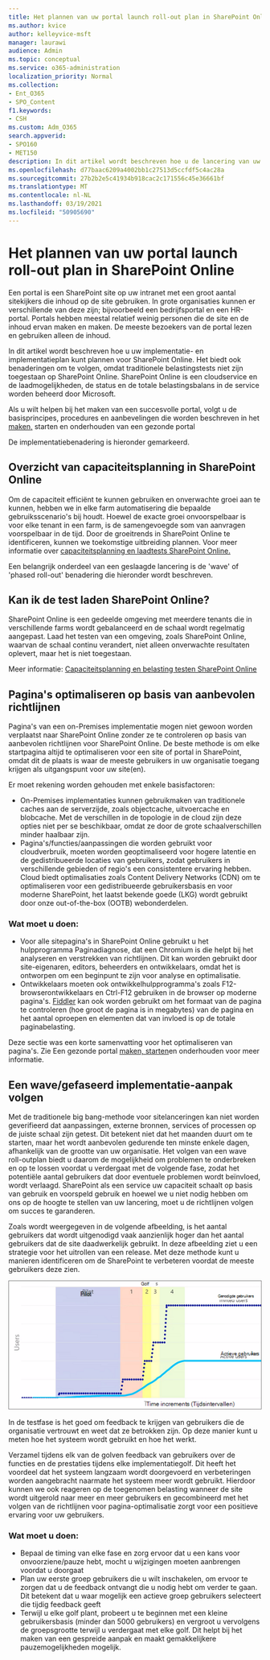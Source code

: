 ```yaml
---
title: Het plannen van uw portal launch roll-out plan in SharePoint Online
ms.author: kvice
author: kelleyvice-msft
manager: laurawi
audience: Admin
ms.topic: conceptual
ms.service: o365-administration
localization_priority: Normal
ms.collection:
- Ent_O365
- SPO_Content
f1.keywords:
- CSH
ms.custom: Adm_O365
search.appverid:
- SPO160
- MET150
description: In dit artikel wordt beschreven hoe u de lancering van uw portal in SharePoint Online kunt plannen en welke stappen u moet ondernemen voor een geslaagde start
ms.openlocfilehash: d77baac6209a4002bb1c27513d5ccfdf5c4ac28a
ms.sourcegitcommit: 27b2b2e5c41934b918cac2c171556c45e36661bf
ms.translationtype: MT
ms.contentlocale: nl-NL
ms.lasthandoff: 03/19/2021
ms.locfileid: "50905690"
---
```

# <a name="planning-your-portal-launch-roll-out-plan-in-sharepoint-online"></a>Het plannen van uw portal launch roll-out plan in SharePoint Online

Een portal is een SharePoint site op uw intranet met een groot aantal sitekijkers die inhoud op de site gebruiken. In grote organisaties kunnen er verschillende van deze zijn; bijvoorbeeld een bedrijfsportal en een HR-portal. Portals hebben meestal relatief weinig personen die de site en de inhoud ervan maken en maken. De meeste bezoekers van de portal lezen en gebruiken alleen de inhoud.

In dit artikel wordt beschreven hoe u uw implementatie- en implementatieplan kunt plannen voor SharePoint Online. Het biedt ook benaderingen om te volgen, omdat traditionele belastingstests niet zijn toegestaan op SharePoint Online. SharePoint Online is een cloudservice en de laadmogelijkheden, de status en de totale belastingsbalans in de service worden beheerd door Microsoft.

Als u wilt helpen bij het maken van een succesvolle portal, volgt u de basisprincipes, procedures en aanbevelingen die worden beschreven in het [maken,](/sharepoint/portal-health) starten en onderhouden van een gezonde portal 

De implementatiebenadering is hieronder gemarkeerd.

## <a name="overview-of-capacity-planning-in-sharepoint-online"></a>Overzicht van capaciteitsplanning in SharePoint Online
Om de capaciteit efficiënt te kunnen gebruiken en onverwachte groei aan te kunnen, hebben we in elke farm automatisering die bepaalde gebruiksscenario's bij houdt. Hoewel de exacte groei onvoorspelbaar is voor elke tenant in een farm, is de samengevoegde som van aanvragen voorspelbaar in de tijd. Door de groeitrends in SharePoint Online te identificeren, kunnen we toekomstige uitbreiding plannen. Voor meer informatie over [capaciteitsplanning en laadtests SharePoint Online.](capacity-planning-and-load-testing-sharepoint-online.md)

Een belangrijk onderdeel van een geslaagde lancering is de 'wave' of 'phased roll-out' benadering die hieronder wordt beschreven. 

## <a name="can-i-load-test-sharepoint-online"></a>Kan ik de test laden SharePoint Online?
SharePoint Online is een gedeelde omgeving met meerdere tenants die in verschillende farms wordt gebalanceerd en de schaal wordt regelmatig aangepast. Laad het testen van een omgeving, zoals SharePoint Online, waarvan de schaal continu verandert, niet alleen onverwachte resultaten oplevert, maar het is niet toegestaan. 

Meer informatie: [Capaciteitsplanning en belasting testen SharePoint Online](capacity-planning-and-load-testing-sharepoint-online.md)

## <a name="optimize-pages-by-following-recommended-guidelines"></a>Pagina's optimaliseren op basis van aanbevolen richtlijnen
Pagina's van een on-Premises implementatie mogen niet gewoon worden verplaatst naar SharePoint Online zonder ze te controleren op basis van aanbevolen richtlijnen voor SharePoint Online. De beste methode is om elke startpagina altijd te optimaliseren voor een site of portal in SharePoint, omdat dit de plaats is waar de meeste gebruikers in uw organisatie toegang krijgen als uitgangspunt voor uw site(en).

Er moet rekening worden gehouden met enkele basisfactoren:
- On-Premises implementaties kunnen gebruikmaken van traditionele caches aan de serverzijde, zoals objectcache, uitvoercache en blobcache. Met de verschillen in de topologie in de cloud zijn deze opties niet per se beschikbaar, omdat ze door de grote schaalverschillen minder haalbaar zijn.
- Pagina's/functies/aanpassingen die worden gebruikt voor cloudverbruik, moeten worden geoptimaliseerd voor hogere latentie en de gedistribueerde locaties van gebruikers, zodat gebruikers in verschillende gebieden of regio's een consistentere ervaring hebben. Cloud biedt optimalisaties zoals Content Delivery Networks (CDN) om te optimaliseren voor een gedistribueerde gebruikersbasis en voor moderne SharePoint, het laatst bekende goede (LKG) wordt gebruikt door onze out-of-the-box (OOTB) webonderdelen.

### <a name="what-to-do"></a>Wat moet u doen:
 - Voor alle sitepagina's in SharePoint [](./page-diagnostics-for-spo.md)Online gebruikt u het hulpprogramma Paginadiagnose, dat een Chromium is die helpt bij het analyseren en verstrekken van richtlijnen. Dit kan worden gebruikt door site-eigenaren, editors, beheerders en ontwikkelaars, omdat het is ontworpen om een beginpunt te zijn voor analyse en optimalisatie.
 - Ontwikkelaars moeten ook ontwikkelhulpprogramma's zoals F12-browserontwikkelaars en Ctrl-F12 gebruiken in de browser op moderne pagina's. [Fiddler](https://www.telerik.com/download/fiddler) kan ook worden gebruikt om het formaat van de pagina te controleren (hoe groot de pagina is in megabytes) van de pagina en het aantal oproepen en elementen dat van invloed is op de totale paginabelasting. 

Deze sectie was een korte samenvatting voor het optimaliseren van pagina's.  Zie Een gezonde portal  [maken, starten](/sharepoint/portal-health)en onderhouden voor meer informatie.

## <a name="follow-a-wave--phased-roll-out-approach"></a>Een wave/gefaseerd implementatie-aanpak volgen
Met de traditionele big bang-methode voor sitelanceringen kan niet worden geverifieerd dat aanpassingen, externe bronnen, services of processen op de juiste schaal zijn getest. Dit betekent niet dat het maanden duurt om te starten, maar het wordt aanbevolen gedurende ten minste enkele dagen, afhankelijk van de grootte van uw organisatie. Het volgen van een wave roll-outplan biedt u daarom de mogelijkheid om problemen te onderbreken en op te lossen voordat u verdergaat met de volgende fase, zodat het potentiële aantal gebruikers dat door eventuele problemen wordt beïnvloed, wordt verlaagd. SharePoint als een service uw capaciteit schaalt op basis van gebruik en voorspeld gebruik en hoewel we u niet nodig hebben om ons op de hoogte te stellen van uw lancering, moet u de richtlijnen volgen om succes te garanderen.
  
Zoals wordt weergegeven in de volgende afbeelding, is het aantal gebruikers dat wordt uitgenodigd vaak aanzienlijk hoger dan het aantal gebruikers dat de site daadwerkelijk gebruikt. In deze afbeelding ziet u een strategie voor het uitrollen van een release. Met deze methode kunt u manieren identificeren om de SharePoint te verbeteren voordat de meeste gebruikers deze zien.
  
![Graph met uitgenodigde en actieve gebruikers](../media/0bc14a20-9420-4986-b9b9-fbcd2c6e0fb9.png)
  
In de testfase is het goed om feedback te krijgen van gebruikers die de organisatie vertrouwt en weet dat ze betrokken zijn. Op deze manier kunt u meten hoe het systeem wordt gebruikt en hoe het werkt.
  
Verzamel tijdens elk van de golven feedback van gebruikers over de functies en de prestaties tijdens elke implementatiegolf. Dit heeft het voordeel dat het systeem langzaam wordt doorgevoerd en verbeteringen worden aangebracht naarmate het systeem meer wordt gebruikt. Hierdoor kunnen we ook reageren op de toegenomen belasting wanneer de site wordt uitgerold naar meer en meer gebruikers en gecombineerd met het volgen van de richtlijnen voor pagina-optimalisatie zorgt voor een positieve ervaring voor uw gebruikers.

### <a name="what-to-do"></a>Wat moet u doen:
- Bepaal de timing van elke fase en zorg ervoor dat u een kans voor onvoorziene/pauze hebt, mocht u wijzigingen moeten aanbrengen voordat u doorgaat
- Plan uw eerste groep gebruikers die u wilt inschakelen, om ervoor te zorgen dat u de feedback ontvangt die u nodig hebt om verder te gaan. Dit betekent dat u waar mogelijk een actieve groep gebruikers selecteert die tijdig feedback geeft
- Terwijl u elke golf plant, probeert u te beginnen met een kleine gebruikersbasis (minder dan 5000 gebruikers) en vergroot u vervolgens de groepsgrootte terwijl u verdergaat met elke golf. Dit helpt bij het maken van een gespreide aanpak en maakt gemakkelijkere pauzemogelijkheden mogelijk.